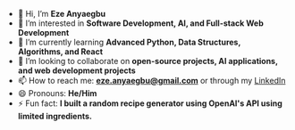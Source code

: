 - 👋 Hi, I’m **Eze Anyaegbu**
- 👀 I’m interested in **Software Development, AI, and Full-stack Web Development**
- 🌱 I’m currently learning **Advanced Python, Data Structures, Algorithms, and React**
- 💞️ I’m looking to collaborate on **open-source projects, AI applications, and web development projects**
- 📫 How to reach me: **eze.anyaegbu@gmail.com** or through my [LinkedIn](https://www.linkedin.com/in/ezeanyaegbu)
- 😄 Pronouns: **He/Him**
- ⚡ Fun fact: **I built a random recipe generator using OpenAI's API using limited ingredients.**
